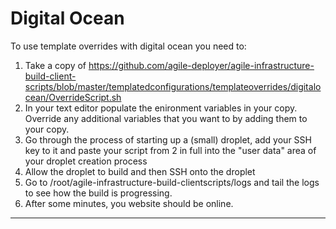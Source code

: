 # Digital Ocean

To use template overrides with digital ocean you need to:

1. Take a copy of https://github.com/agile-deployer/agile-infrastructure-build-client-scripts/blob/master/templatedconfigurations/templateoverrides/digitalocean/OverrideScript.sh
2. In your text editor populate the enironment variables in your copy. Override any additional variables that you want to by adding them to your copy.
3. Go through the process of starting up a (small) droplet, add your SSH key to it and paste your script from 2 in full into the "user data" area of your droplet creation process
4. Allow the droplet to build and then SSH onto the droplet
5. Go to /root/agile-infrastructure-build-clientscripts/logs and tail the logs to see how the build is progressing. 
6. After some minutes, you website should be online.

--------------------------------------------------------------
